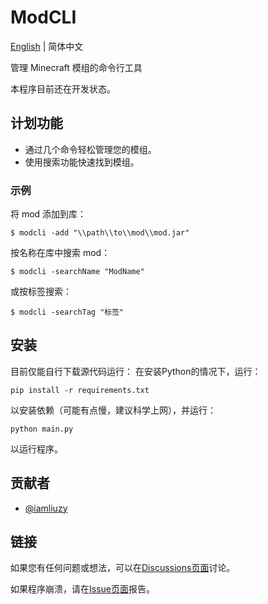 # ModCLI

[English](https://github.com/iamliuzy/ModCLI/blob/main/README.md) | 简体中文

管理 Minecraft 模组的命令行工具

本程序目前还在开发状态。



## 计划功能

- 通过几个命令轻松管理您的模组。
- 使用搜索功能快速找到模组。


### 示例

将 mod 添加到库：
```
$ modcli -add "\\path\\to\\mod\\mod.jar"
```
按名称在库中搜索 mod：
```
$ modcli -searchName "ModName"
```
或按标签搜索：
```
$ modcli -searchTag "标签"
```


## 安装

目前仅能自行下载源代码运行：
在安装Python的情况下，运行：
```
pip install -r requirements.txt
```
以安装依赖（可能有点慢，建议科学上网），并运行：
```
python main.py
```
以运行程序。




## 贡献者

- [@iamliuzy](https://www.github.com/iamliuzy)


## 链接

如果您有任何问题或想法，可以在[Discussions页面](https://github.com/iamliuzy/ModCLI/discussions)讨论。

如果程序崩溃，请在[Issue页面](https://github.com/iamliuzy/ModCLI/issues)报告。
